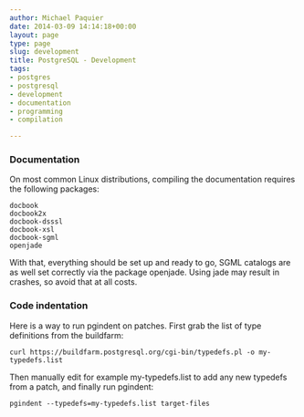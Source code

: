 ```yaml
---
author: Michael Paquier
date: 2014-03-09 14:14:18+00:00
layout: page
type: page
slug: development
title: PostgreSQL - Development
tags:
- postgres
- postgresql
- development
- documentation
- programming
- compilation

---
```


### Documentation

On most common Linux distributions, compiling the documentation requires the
following packages:

    docbook
    docbook2x
    docbook-dsssl
    docbook-xsl
    docbook-sgml
    openjade

With that, everything should be set up and ready to go, SGML catalogs are
as well set correctly via the package openjade. Using jade may result in
crashes, so avoid that at all costs.

### Code indentation

Here is a way to run pgindent on patches. First grab the list of type
definitions from the buildfarm:

    curl https://buildfarm.postgresql.org/cgi-bin/typedefs.pl -o my-typedefs.list

Then manually edit for example my-typedefs.list to add any new typedefs from
a patch, and finally run pgindent:

    pgindent --typedefs=my-typedefs.list target-files
